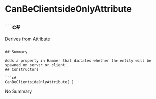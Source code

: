 # CanBeClientsideOnlyAttribute

## ```c#
Derives from Attribute
```

## Summary

Adds a property in Hammer that dictates whether the entity will be spawned on server or client.
## Constructors

```c#
CanBeClientsideOnlyAttribute( ) 
```
No Summary
